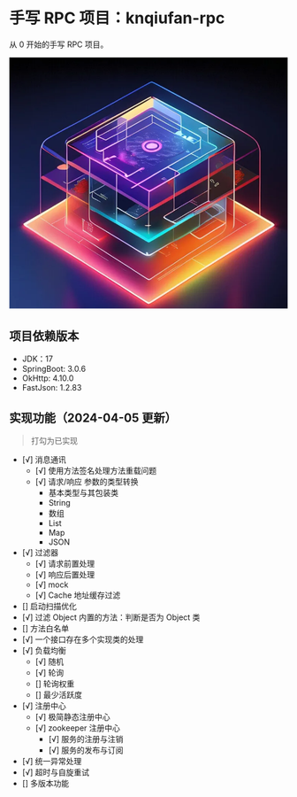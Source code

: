 # 手写 RPC 项目：knqiufan-rpc

从 0 开始的手写 RPC 项目。

![image](RPC.png)

## 项目依赖版本

* JDK：17
* SpringBoot: 3.0.6
* OkHttp: 4.10.0
* FastJson: 1.2.83

## 实现功能（2024-04-05 更新）
> 打勾为已实现
* [√] 消息通讯
  * [√] 使用方法签名处理方法重载问题
  * [√] 请求/响应 参数的类型转换
    * 基本类型与其包装类
    * String
    * 数组
    * List
    * Map
    * JSON
* [√] 过滤器
  * [√] 请求前置处理
  * [√] 响应后置处理
  * [√] mock
  * [√] Cache 地址缓存过滤
* [] 启动扫描优化
* [√] 过滤 Object 内置的方法：判断是否为 Object 类
* [] 方法白名单
* [√] 一个接口存在多个实现类的处理
* [√] 负载均衡
  * [√] 随机
  * [√] 轮询
  * [] 轮询权重
  * [] 最少活跃度
* [√] 注册中心
  * [√] 极简静态注册中心
  * [√] zookeeper 注册中心
    * [√] 服务的注册与注销
    * [√] 服务的发布与订阅
* [√] 统一异常处理
* [√] 超时与自旋重试
* [] 多版本功能